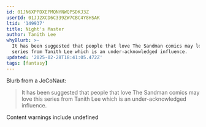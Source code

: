 ```yaml
---
id: 01JN6XPPDXEPMQNYNWQPSDKJ3Z
userId: 01JJ2XCD6C339ZW7CBC4Y8HSAK
ltid: '149937'
title: Night's Master
author: Tanith Lee
whyBlurb: >-
  It has been suggested that people that love The Sandman comics may love this
  series from Tanith Lee which is an under-acknowledged influence.
updated: '2025-02-28T18:41:05.472Z'
tags: [fantasy]
---
```


Blurb from a JoCoNaut:

> It has been suggested that people that love The Sandman comics may love this
> series from Tanith Lee which is an under-acknowledged influence.

Content warnings include undefined
